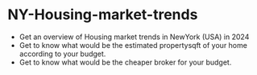 # NY-Housing-market-trends
* Get an overview of Housing market trends in NewYork (USA) in 2024
* Get to know what would be the estimated propertysqft of your home according to your budget.
* Get to know what would be the cheaper broker for your budget.
